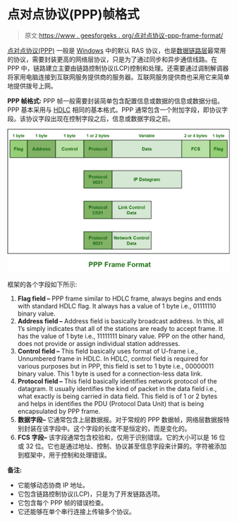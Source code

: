 # 点对点协议(PPP)帧格式

> 原文:[https://www . geesforgeks . org/点对点协议-ppp-frame-format/](https://www.geeksforgeeks.org/point-to-point-protocol-ppp-frame-format/)

[点对点协议(PPP)](https://www.geeksforgeeks.org/ppp-full-form/) 一般是 [Windows](https://www.geeksforgeeks.org/interesting-facts-about-windows/) 中的默认 RAS 协议，也是[数据链路层](https://www.geeksforgeeks.org/data-link-layer-in-osi-model/)最常用的协议，需要封装更高的网络层协议，只是为了通过同步和异步通信线路。在 PPP 中，链路建立主要由链路控制协议(LCP)控制和处理。还需要通过调制解调器将家用电脑连接到互联网服务提供商的服务器。互联网服务提供商也采用它来简单地提供拨号上网。

**PPP 帧格式:**
PPP 帧一般需要封装简单包含配置信息或数据的信息或数据分组。PPP 基本采用与 [HDLC](https://www.geeksforgeeks.org/basic-frame-structure-of-hdlc/) 相同的基本格式。PPP 通常包含一个附加字段，即协议字段。该协议字段出现在控制字段之后，信息或数据字段之前。

![](img/7437d247561bfe8c6173a5eb17a05b36.png)

框架的各个字段如下所示:

1.  **Flag field –**
    PPP frame similar to HDLC frame, always begins and ends with standard HDLC flag. It always has a value of 1 byte i.e., 01111110 binary value.
2.  **Address field –**
    Address field is basically broadcast address. In this, all 1’s simply indicates that all of the stations are ready to accept frame. It has the value of 1 byte i.e., 11111111 binary value. PPP on the other hand, does not provide or assign individual station addresses.
3.  **Control field –**
    This field basically uses format of U-frame i.e., Unnumbered frame in HDLC. In HDLC, control field is required for various purposes but in PPP, this field is set to 1 byte i.e., 00000011 binary value. This 1 byte is used for a connection-less data link.
4.  **Protocol field –**
    This field basically identifies network protocol of the datagram. It usually identifies the kind of packet in the data field i.e., what exactly is being carried in data field. This field is of 1 or 2 bytes and helps in identifies the PDU (Protocol Data Unit) that is being encapsulated by PPP frame.
5.  **数据字段–**
    它通常包含上层数据报。对于常规的 PPP 数据帧，网络层数据报特别封装在该字段中。这个字段的长度不是恒定的，而是变化的。
6.  **FCS 字段–**
    该字段通常包含校验和，仅用于识别错误。它的大小可以是 16 位或 32 位。它也是通过地址、控制、协议甚至信息字段来计算的。字符被添加到框架中，用于控制和处理错误。

**备注:**

*   它能够动态协商 IP 地址。
*   它包含链路控制协议(LCP)，只是为了开发链路选项。
*   它包含每个 PPP 帧的错误检查。
*   它还能够在单个串行连接上传输多个协议。